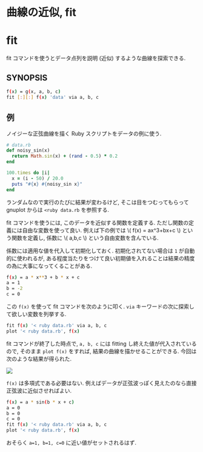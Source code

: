 # 曲線の近似, fit


# fit

fit コマンドを使うとデータ点列を説明 (近似) するような曲線を探索できる.

## SYNOPSIS

```bash
f(x) = g(x, a, b, c)
fit [:][:] f(x) 'data' via a, b, c
```

## 例

ノイジーな正弦曲線を描く Ruby スクリプトをデータの例に使う.

```ruby
# data.rb
def noisy_sin(x)
  return Math.sin(x) + (rand - 0.5) * 0.2
end

100.times do |i|
  x = (i - 50) / 20.0
  puts "#{x} #{noisy_sin x}"
end
```

ランダムなので実行のたびに結果が変わるけど, そこは目をつむってもらって
gnuplot からは `<ruby data.rb` を参照する.

fit コマンドを使うには, このデータを近似する関数を定義する.
ただし関数の定義には自由な変数を使って良い.
例えば下の例では
\\( f(x) = ax^3+bx+c \\)
という関数を定義し,
係数に \\( a,b,c \\) という自由変数を含んでいる.

係数には適用な値を代入して初期化しておく.
初期化されてない場合は `1` が自動的に使われるが,
ある程度当たりをつけて良い初期値を入れることは結果の精度の為に大事になってくることがある.

```bash
f(x) = a * x**3 + b * x + c
a = 1
b = -2
c = 0
```

この `f(x)` を使って fit コマンドを次のように叩く.
`via` キーワードの次に探索して欲しい変数を列挙する.

```bash
fit f(x) '< ruby data.rb' via a, b, c
plot '< ruby data.rb', f(x)
```

fit コマンドが終了した時点で, `a, b, c` には fitting し終えた値が代入されているので,
そのまま `plot f(x)` をすれば, 結果の曲線を描かせることができる.
今回は次のような結果が得られた.

![](https://i.imgur.com/GsL5nx8.png)

`f(x)` は多項式である必要はない.
例えばデータが正弦波っぽく見えたのなら直接正弦波に近似させればよい.

```bash
f(x) = a * sin(b * x + c)
a = 0
b = 0
c = 0
fit f(x) '< ruby data.rb' via a, b, c
plot '< ruby data.rb', f(x)
```

おそらく `a=1, b=1, c=0` に近い値がセットされるはず.

